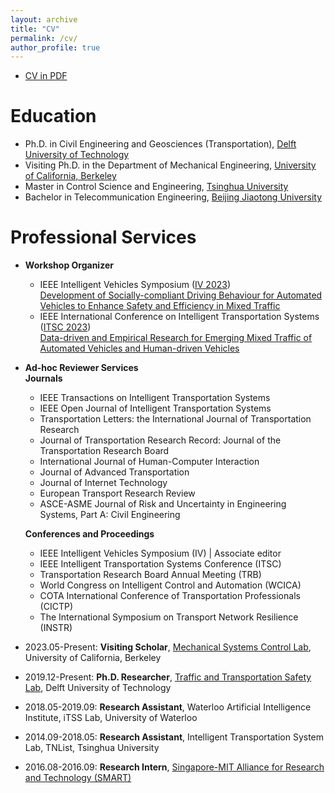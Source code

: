```yaml
---
layout: archive
title: "CV"
permalink: /cv/
author_profile: true
---
```


- [CV in PDF](https://yongqidong.github.io/files/Dong_Yongqi-CV_2023.pdf)



Education
======
* Ph.D. in Civil Engineering and Geosciences (Transportation), [Delft University of Technology](https://www.tudelft.nl/en/ceg/)
* Visiting Ph.D. in the Department of Mechanical Engineering, [University of California, Berkeley](https://me.berkeley.edu/)
* Master in Control Science and Engineering, [Tsinghua University](https://www.tsinghua.edu.cn/en/)
* Bachelor in Telecommunication Engineering, [Beijing Jiaotong University](http://en.eie.bjtu.edu.cn/)


Professional Services 
======
* **Workshop Organizer** <br/>
 	* IEEE Intelligent Vehicles Symposium ([IV 2023](https://2023.ieee-iv.org/)) <br/> 
 	   [Development of Socially-compliant Driving Behaviour for Automated Vehicles to Enhance Safety and Efficiency in Mixed Traffic](https://sites.google.com/berkeley.edu/iv2023/) <br/>
 	* IEEE International Conference on Intelligent Transportation Systems ([ITSC 2023](https://2023.ieee-itsc.org/)) <br/>
     [Data-driven and Empirical Research for Emerging Mixed Traffic of Automated Vehicles and Human-driven Vehicles](https://sites.google.com/view/itsc2023-mixed-traffic/) <br/>


* **Ad-hoc Reviewer Services**<br/>
**Journals**<br/>  
  * IEEE Transactions on Intelligent Transportation Systems<br/>
  * IEEE Open Journal of Intelligent Transportation Systems<br/>
  * Transportation Letters: the International Journal of Transportation Research<br/>
  * Journal of Transportation Research Record: Journal of the Transportation Research Board<br/>
  * International Journal of Human-Computer Interaction<br/>
  * Journal of Advanced Transportation<br/>
  * Journal of Internet Technology<br/>
  * European Transport Research Review<br/>
  * ASCE-ASME Journal of Risk and Uncertainty in Engineering Systems, Part A: Civil Engineering<br/>
  
  
  
  **Conferences and Proceedings**<br/>
  - IEEE Intelligent Vehicles Symposium (IV) \| Associate editor<br/>
  - IEEE Intelligent Transportation Systems Conference (ITSC)<br/>
  - Transportation Research Board Annual Meeting (TRB)<br/>
  - World Congress on Intelligent Control and Automation (WCICA)<br/>
  - COTA International Conference of Transportation Professionals (CICTP)<br/>
  - The International Symposium on Transport Network Resilience (INSTR)<br/>
  
* 2023.05-Present:  **Visiting Scholar**, [Mechanical Systems Control Lab](https://msc.berkeley.edu/), University of California, Berkeley<br/>
* 2019.12-Present:  **Ph.D. Researcher**, [Traffic and Transportation Safety Lab](https://www.tudelft.nl/citg/tts-lab), Delft University of Technology<br/>
* 2018.05-2019.09: **Research Assistant**, Waterloo Artificial Intelligence Institute, iTSS Lab, University of Waterloo <br/>
* 2014.09-2018.05: **Research Assistant**, Intelligent Transportation System Lab, TNList, Tsinghua University <br/>
* 2016.08-2016.09: **Research Intern**, [Singapore-MIT Alliance for Research and Technology (SMART)](https://smart.mit.edu/research/fm/about-fm) <br/>


<br/>
<script type='text/javascript' id='clustrmaps' src='//cdn.clustrmaps.com/map_v2.js?cl=ffffff&w=698&t=tt&d=linXdGUW0uzldsSGTUU1wkce_m9BE5xmEZBiDgTGM9w'></script>
